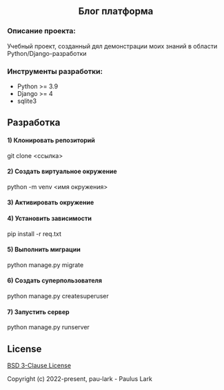 <h2 align="center">Блог платформа</h2>

### Описание проекта:
Учебный проект, созданный дял демонстрации моих
знаний в области Python/Django-разработки

### Инструменты разработки:

- Python >= 3.9
- Django >= 4
- sqlite3

## Разработка

#### 1) Клонировать репозиторий
git clone <ссылка>

#### 2) Создать виртуальное окружение
python -m venv <имя окружения>

#### 3) Активировать окружение

#### 4) Установить зависимости
pip install -r req.txt

#### 5) Выполнить миграции
python manage.py migrate

#### 6) Создать суперпользователя
python manage.py createsuperuser

#### 7) Запустить сервер
python manage.py runserver


## License

[BSD 3-Clause License](https://opensource.org/licenses/BSD-3-Clause)

Copyright (c) 2022-present,
pau-lark - Paulus Lark